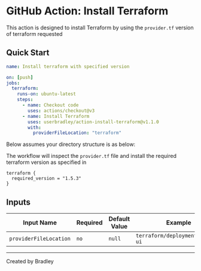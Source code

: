 # GitHub Action: Install Terraform


This action is designed to install Terraform by using the `provider.tf` version of terraform requested

## Quick Start

```yaml
name: Install terraform with specified version

on: [push]
jobs:
  terraform:
    runs-on: ubuntu-latest
    steps:
      - name: Checkout code
        uses: actions/checkout@v3
      - name: Install Terraform
        uses: userbradley/action-install-terraform@v1.1.0
        with:
          providerFileLocation: "terraform"
```

Below assumes your directory structure is as below:


The workflow will inspect the `provider.tf` file and install the required terraform version as specified in 

```hcl
terraform {
  required_version = "1.5.3"
}
```

## Inputs

| Input Name             | Required | Default Value | Example                          |
|------------------------|----------|---------------|----------------------------------|
| `providerFileLocation` | `no`     | `null`        | `terraform/deployments/puppy-ui` |

---

Created by Bradley
